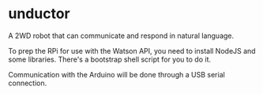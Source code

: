 # unductor
A 2WD robot that can communicate and respond in natural language.

To prep the RPi for use with the Watson API, you need to install NodeJS and some
libraries. There's a bootstrap shell script for you to do it. 

Communication with the Arduino will be done through a USB serial connection.
